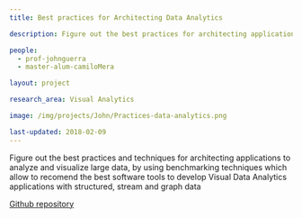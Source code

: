 ```yaml
---
title: Best practices for Architecting Data Analytics

description: Figure out the best practices for architecting applications to analyze and visualize large data, by using benchmarking techniques which allow to recomend the best software tools to develop Visual Data Analytics applications with structured, stream and graph data

people:
  - prof-johnguerra
  - master-alum-camiloMera

layout: project

research_area: Visual Analytics

image: /img/projects/John/Practices-data-analytics.png

last-updated: 2018-02-09
---
```


Figure out the best practices and techniques for architecting applications to analyze and visualize large data, by using benchmarking techniques which allow to recomend the best software tools to develop Visual Data Analytics applications with structured, stream and graph data

[Github repository](https://github.com/lincex7845/bestPract-DA)
